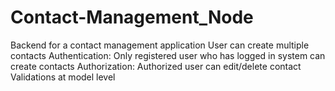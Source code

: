 # Contact-Management_Node
Backend for a contact management application
User can create multiple contacts
Authentication: Only registered user who has logged in system can create contacts
Authorization: Authorized user can edit/delete contact
Validations at model level
